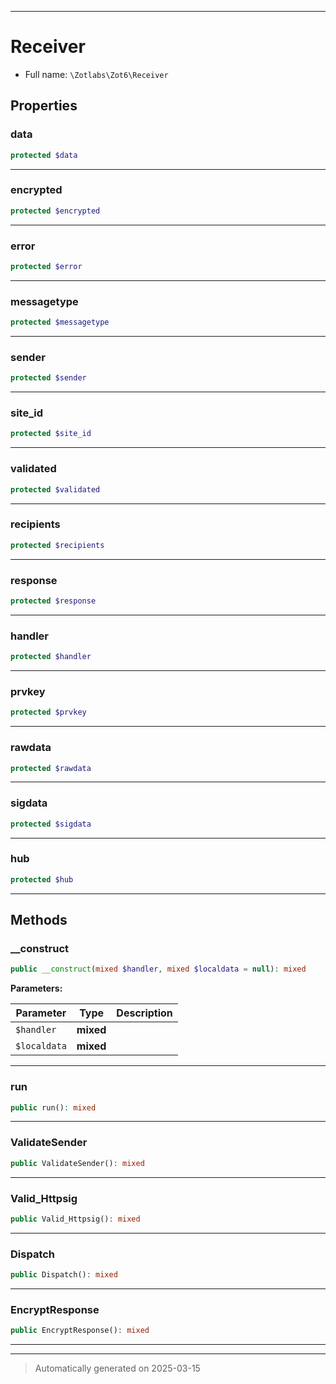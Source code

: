***

# Receiver





* Full name: `\Zotlabs\Zot6\Receiver`



## Properties


### data



```php
protected $data
```






***

### encrypted



```php
protected $encrypted
```






***

### error



```php
protected $error
```






***

### messagetype



```php
protected $messagetype
```






***

### sender



```php
protected $sender
```






***

### site_id



```php
protected $site_id
```






***

### validated



```php
protected $validated
```






***

### recipients



```php
protected $recipients
```






***

### response



```php
protected $response
```






***

### handler



```php
protected $handler
```






***

### prvkey



```php
protected $prvkey
```






***

### rawdata



```php
protected $rawdata
```






***

### sigdata



```php
protected $sigdata
```






***

### hub



```php
protected $hub
```






***

## Methods


### __construct



```php
public __construct(mixed $handler, mixed $localdata = null): mixed
```








**Parameters:**

| Parameter | Type | Description |
|-----------|------|-------------|
| `$handler` | **mixed** |  |
| `$localdata` | **mixed** |  |





***

### run



```php
public run(): mixed
```












***

### ValidateSender



```php
public ValidateSender(): mixed
```












***

### Valid_Httpsig



```php
public Valid_Httpsig(): mixed
```












***

### Dispatch



```php
public Dispatch(): mixed
```












***

### EncryptResponse



```php
public EncryptResponse(): mixed
```












***


***
> Automatically generated on 2025-03-15
